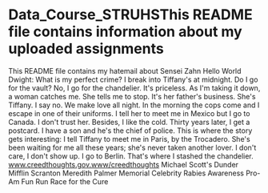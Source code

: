 # Data_Course_STRUHSThis README file contains information about my uploaded assignments
This README file contains my hatemail about Sensei Zahn
Hello World
Dwight: What is my perfect crime? I break into Tiffany's at midnight. Do I go for the vault? No, I go for the chandelier. It's priceless. As I'm taking it down, a woman catches me. She tells me to stop. It's her father's business. She's Tiffany. I say no. We make love all night. In the morning the cops come and I escape in one of their uniforms. I tell her to meet me in Mexico but I go to Canada. I don't trust her. Besides, I like the cold. Thirty years later, I get a postcard. I have a son and he's the chief of police. This is where the story gets interesting: I tell Tiffany to meet me in Paris, by the Trocadero. She's been waiting for me all these years; she's never taken another lover. I don't care, I don't show up. I go to Berlin. That's where I stashed the chandelier.
www.creedthoughts.gov.www/creedthoughts
Michael Scott's Dunder Mifflin Scranton Meredith Palmer Memorial Celebrity Rabies Awareness Pro-Am Fun Run Race for the Cure
